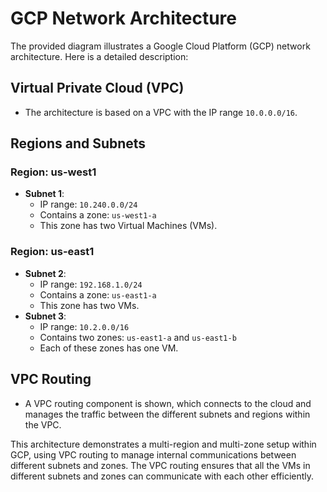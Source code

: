 # GCP Network Architecture

The provided diagram illustrates a Google Cloud Platform (GCP) network architecture. Here is a detailed description:

## Virtual Private Cloud (VPC)
- The architecture is based on a VPC with the IP range `10.0.0.0/16`.

## Regions and Subnets
### Region: us-west1
- **Subnet 1**: 
  - IP range: `10.240.0.0/24`
  - Contains a zone: `us-west1-a`
  - This zone has two Virtual Machines (VMs).

### Region: us-east1
- **Subnet 2**: 
  - IP range: `192.168.1.0/24`
  - Contains a zone: `us-east1-a`
  - This zone has two VMs.
- **Subnet 3**: 
  - IP range: `10.2.0.0/16`
  - Contains two zones: `us-east1-a` and `us-east1-b`
  - Each of these zones has one VM.

## VPC Routing
- A VPC routing component is shown, which connects to the cloud and manages the traffic between the different subnets and regions within the VPC.

This architecture demonstrates a multi-region and multi-zone setup within GCP, using VPC routing to manage internal communications between different subnets and zones. The VPC routing ensures that all the VMs in different subnets and zones can communicate with each other efficiently.